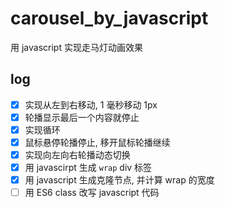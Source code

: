 # carousel_by_javascript
用 javascript 实现走马灯动画效果

## log
- [x] 实现从左到右移动, 1 毫秒移动 1px
- [x] 轮播显示最后一个内容就停止
- [x] 实现循环
- [x] 鼠标悬停轮播停止, 移开鼠标轮播继续
- [x] 实现向左向右轮播动态切换
- [x] 用 javascirpt 生成 `wrap` div 标签
- [X] 用 javascript 生成克隆节点, 并计算 wrap 的宽度
- [ ] 用 ES6 class 改写 javascript 代码